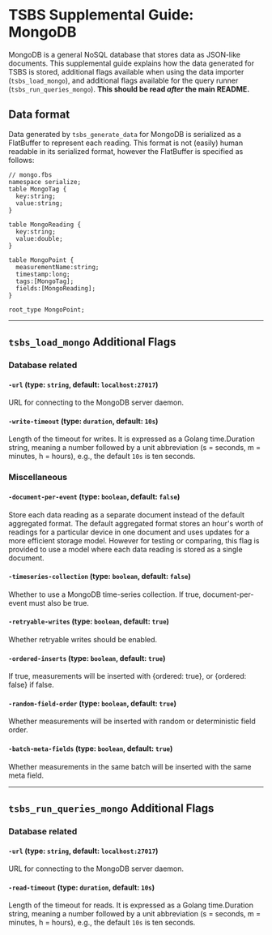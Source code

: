# TSBS Supplemental Guide: MongoDB

MongoDB is a general NoSQL database that stores data as JSON-like documents.
This supplemental guide explains how the data generated for TSBS is stored, additional flags available when
using the data importer (`tsbs_load_mongo`), and additional flags
available for the query runner (`tsbs_run_queries_mongo`). **This
should be read *after* the main README.**

## Data format

Data generated by `tsbs_generate_data` for MongoDB is serialized as a
FlatBuffer to represent each reading. This format is not (easily) human readable
in its serialized format, however the FlatBuffer is specified as follows:
```text
// mongo.fbs
namespace serialize;
table MongoTag {
  key:string;
  value:string;
}

table MongoReading {
  key:string;
  value:double;
}

table MongoPoint {
  measurementName:string;
  timestamp:long;
  tags:[MongoTag];
  fields:[MongoReading];
}

root_type MongoPoint;
```

---

## `tsbs_load_mongo` Additional Flags

### Database related

#### `-url` (type: `string`, default: `localhost:27017`)

URL for connecting to the MongoDB server daemon.

#### `-write-timeout` (type: `duration`, default: `10s`)

Length of the timeout for writes.
It is expressed as a Golang time.Duration string, meaning a number followed
by a unit abbreviation (s = seconds,
m = minutes, h = hours), e.g., the default `10s` is ten seconds.


### Miscellaneous

#### `-document-per-event` (type: `boolean`, default: `false`)

Store each data reading as a separate document instead of the default aggregated
format. The default aggregated format stores an hour's worth of readings for
a particular device in one document and uses updates for a more efficient
storage model. However for testing or comparing, this flag is provided to use
a model where each data reading is stored as a single document.

#### `-timeseries-collection` (type: `boolean`, default: `false`)

Whether to use a MongoDB time-series collection. If true, document-per-event must also be true.

#### `-retryable-writes` (type: `boolean`, default: `true`)

Whether retryable writes should be enabled.

#### `-ordered-inserts` (type: `boolean`, default: `true`)

If true, measurements will be inserted with {ordered: true}, or {ordered: false} if false.

#### `-random-field-order` (type: `boolean`, default: `true`)

Whether measurements will be inserted with random or deterministic field order.

#### `-batch-meta-fields` (type: `boolean`, default: `true`)

Whether measurements in the same batch will be inserted with the same meta field.

---

## `tsbs_run_queries_mongo` Additional Flags

### Database related

#### `-url` (type: `string`, default: `localhost:27017`)

URL for connecting to the MongoDB server daemon.

#### `-read-timeout` (type: `duration`, default: `10s`)

Length of the timeout for reads.
It is expressed as a Golang time.Duration string, meaning a number followed
by a unit abbreviation (s = seconds,
m = minutes, h = hours), e.g., the default `10s` is ten seconds.
